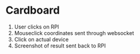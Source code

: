 # Cardboard

1. User clicks on RPI 
1. Mouseclick coordinates sent through websocket
1. Click on actual device
1. Screenshot of result sent back to RPI